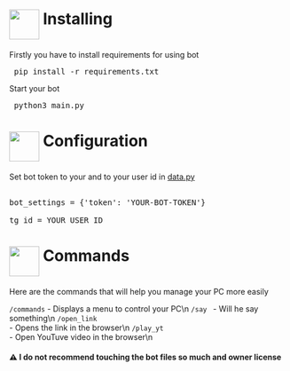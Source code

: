 <h1><img src="https://cdn-icons-png.flaticon.com/512/3104/3104000.png" height="54" align="middle"> Installing</h1>

Firstly you have to install requirements for using bot

<pre lang="bash"> pip install -r requirements.txt </pre>

Start your bot

<pre lang="bash"> python3 main.py </pre>

<h1><img src="https://cdn-icons-png.flaticon.com/512/627/627495.png" height="54" align="middle"> Configuration</h1>

Set bot token to your and to your user id in <a href='https://github.com/AmoreForever/pc-controller-bot/blob/master/data.py'>data.py</a>

<pre lang='python'> 
bot_settings = {'token': 'YOUR-BOT-TOKEN'}

tg_id = YOUR USER ID
</pre>
<h1><img src="https://cdn-icons-png.flaticon.com/512/4149/4149678.png" height="54" align="middle"> Commands</h1>

Here are the commands that will help you manage your PC more easily

<code>/commands</code> - Displays a menu to control your PC\n
<code>/say <args></code> - Will he say something\n
<code>/open_link <args></code> - Opens the link in the browser\n
<code>/play_yt <args></code> - Open YouTuve video in the browser\n
 



<h4>⚠️ I do not recommend touching the bot files so much and owner license</h4>

